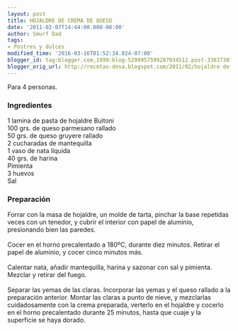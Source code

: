 ```yaml
---
layout: post
title: HOJALDRE DE CREMA DE QUESO
date: '2011-02-07T14:44:00.000-08:00'
author: Smurf Dad
tags:
- Postres y dulces
modified_time: '2016-03-16T01:52:34.824-07:00'
blogger_id: tag:blogger.com,1999:blog-5299957599287034512.post-3383730737482758326
blogger_orig_url: http://recetas-desa.blogspot.com/2011/02/hojaldre-de-crema-de-queso.html
---
```


Para 4 personas.<br /><h3>Ingredientes</h3>1 lamina de pasta de hojaldre Buitoni<br />100 grs. de queso parmesano rallado<br />50 grs. de queso gruyere rallado<br />2 cucharadas de mantequilla<br />1 vaso de nata líquida<br />40 grs. de harina<br />Pimienta<br />3 huevos<br />Sal<br /><h3>Preparación</h3>Forrar con la masa de hojaldre, un molde de tarta, pinchar la base repetidas veces con un tenedor, y cubrir el interior con papel de aluminio, presionando bien las paredes.<br /><br />Cocer en el horno precalentado a 180ºC, durante diez minutos. Retirar el papel de aluminio, y cocer cinco minutos más.<br /><br />Calentar nata, añadir mantequilla, harina y sazonar con sal y pimienta. Mezclar y retirar del fuego.<br /><br />Separar las yemas de las claras. Incorporar las yemas y el queso rallado a la preparación anterior. Montar las claras a punto de nieve, y mezclarlas cuidadosamente con la crema preparada, verterlo en el hojaldre y cocerlo en el horno precalentado durante 25 minutos, hasta que cuaje y la superficie se haya dorado.